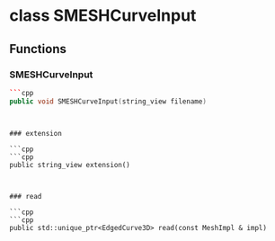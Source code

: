 # class SMESHCurveInput


## Functions

### SMESHCurveInput

```cpp
```cpp
public void SMESHCurveInput(string_view filename)
```
```


### extension

```cpp
```cpp
public string_view extension()
```
```


### read

```cpp
```cpp
public std::unique_ptr<EdgedCurve3D> read(const MeshImpl & impl)
```
```




